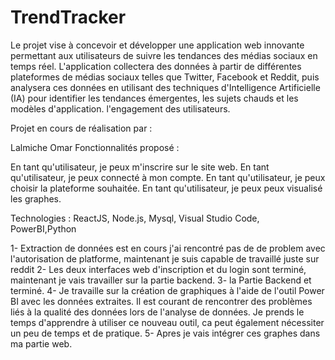 # TrendTracker
Le projet vise à concevoir et développer une application web innovante permettant aux utilisateurs de suivre les tendances des médias sociaux en temps réel. L'application collectera des données à partir de différentes plateformes de médias sociaux telles que Twitter, Facebook et Reddit, puis analysera ces données en utilisant des techniques d'Intelligence Artificielle (IA) pour identifier les tendances émergentes, les sujets chauds et les modèles d'application. l'engagement des utilisateurs.

Projet en cours de réalisation par :

Lalmiche Omar Fonctionnalités proposé :

En tant qu'utilisateur, je peux m'inscrire sur le site web. En tant qu'utilisateur, je peux connecté à mon compte. En tant qu'utilisateur, je peux choisir la plateforme souhaitée. En tant qu'utilisateur, je peux peux visualisé les graphes.

Technologies : ReactJS, Node.js, Mysql, Visual Studio Code, PowerBI,Python

1- Extraction de données est en cours j'ai rencontré pas de de problem avec l'autorisation de platforme, maintenant je suis capable de travaillé juste sur reddit 2- Les deux interfaces web d'inscription et du login sont terminé, maintenant je vais travailler sur la partie backend. 3- la Partie Backend et terminé. 4- Je travaille sur la création de graphiques à l'aide de l'outil Power BI avec les données extraites. Il est courant de rencontrer des problèmes liés à la qualité des données lors de l'analyse de données. Je prends le temps d'apprendre à utiliser ce nouveau outil, ca peut également nécessiter un peu de temps et de pratique. 5- Apres je vais intégrer ces graphes dans ma partie web.
